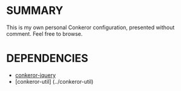 # SUMMARY

This is my own personal Conkeror configuration, presented without
comment.  Feel free to browse.

# DEPENDENCIES

- [conkeror-jquery](../conkeror-jquery)
- [conkeror-util] (../conkeror-util)
